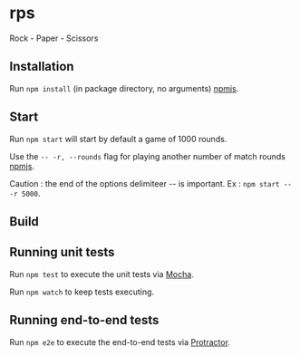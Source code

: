 # rps
Rock - Paper - Scissors

## Installation

Run `npm install` (in package directory, no arguments) [npmjs](https://docs.npmjs.com/cli/install).

## Start

Run `npm start` will start by default a game of 1000 rounds.

Use the `-- -r, --rounds` flag for playing another number of match rounds  [npmjs](https://docs.npmjs.com/cli/start).

Caution : the end of the options delimiteer -- is important. Ex : `npm start -- -r 5000`.

## Build

## Running unit tests

Run `npm test` to execute the unit tests via [Mocha](https://mochajs.org/#getting-started).

Run `npm watch` to keep tests executing.

## Running end-to-end tests

Run `npm e2e` to execute the end-to-end tests via [Protractor](http://www.protractortest.org/).

##